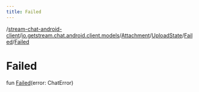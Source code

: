 ```yaml
---
title: Failed
---
```

/[stream-chat-android-client](../../../../index.md)/[io.getstream.chat.android.client.models](../../../index.md)/[Attachment](../../index.md)/[UploadState](../index.md)/[Failed](index.md)/[Failed](Failed.md)  
  
  
  
# Failed  
fun [Failed](Failed.md)(error: ChatError)
